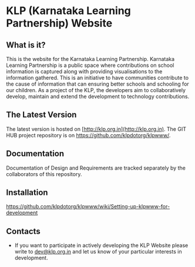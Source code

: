 # KLP (Karnataka Learning Partnership) Website

## What is it?
  
  This is the website for the Karnataka Learning Partnership.
  Karnataka Learning Partnership is a public space where 
  contributions on school information is captured along with 
  providing visualisations to the information gathered. 
  This is an initiative to have communities contribute to the 
  cause of information that can ensuring better schools and 
  schooling for our children. As a project of the KLP, the 
  developers aim to collaboratively develop, maintain and
  extend the development to technology contributions.


## The Latest Version
  
  The latest version is hosted on [http://klp.org.in](http://klp.org.in).
  The GIT HUB project repository is on https://github.com/klpdotorg/klpwww/.

  
## Documentation
  
  Documentation of Design and Requirements are tracked separately
  by the collaborators of this repository.


## Installation

  https://github.com/klpdotorg/klpwww/wiki/Setting-up-klpwww-for-development 


## Contacts

  * If you want to participate in actively developing the KLP Website
    please write to dev@klp.org.in and let us know of your particular 
    interests in development.
